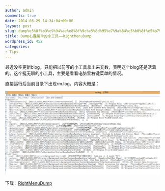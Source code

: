 ```yaml
---
author: admin
comments: true
date: 2014-06-29 14:34:04+00:00
layout: post
slug: dump%e5%8f%b3%e9%94%ae%e8%8f%9c%e5%8d%95%e7%9a%84%e5%b0%8f%e5%b7%a5%e5%85%b7-rightmenudump
title: Dump右键菜单的小工具——RightMenuDump
wordpress_id: 452
categories:
- Tips
---
```


最近没空更新blog，只能把以前写的小工具拿出来充数，表明这个blog还是活着的。这个挺无聊的小工具，主要是看看电脑里右键菜单的情况。

直接运行后当前目录下出现rm.log，内容大概是：

[![20140629222145](/uploads/2014/06/20140629222145.png)](/uploads/2014/06/20140629222145.png)





下载：[RightMenuDump](/uploads/2014/06/RightMenuDump.zip)

